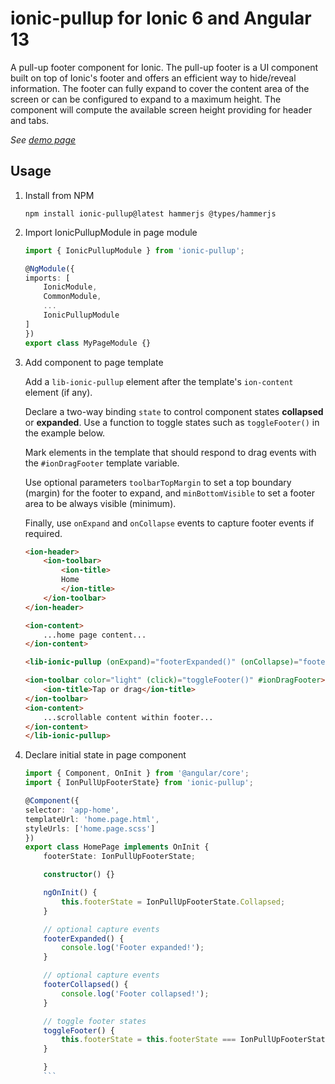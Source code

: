 # ionic-pullup for Ionic 6 and Angular 13

A pull-up footer component for Ionic. The pull-up footer is a UI component built on top of Ionic's footer and offers an efficient way to hide/reveal information. The footer can fully expand to cover the content area of the screen or can be configured to expand to a maximum height. 
The component will compute the available screen height providing for header and tabs.

*See [demo page](http://arielfaur.github.io/ionic-pullup)*

## Usage

1. Install from NPM

    ```
    npm install ionic-pullup@latest hammerjs @types/hammerjs
    ```

2. Import IonicPullupModule in page module 

    ```typescript
    import { IonicPullupModule } from 'ionic-pullup';

    @NgModule({
    imports: [
        IonicModule,
        CommonModule,
        ...
        IonicPullupModule
    ]
    })
    export class MyPageModule {}
    ```

3. Add component to page template
    
    Add a `lib-ionic-pullup` element after the template's `ion-content` element (if any).

    Declare a two-way binding `state` to control component states **collapsed** or **expanded**.
    Use a function to toggle states such as `toggleFooter()` in the example below.

    Mark elements in the template that should respond to drag events with the `#ionDragFooter` template variable.

    Use optional parameters `toolbarTopMargin` to set a top boundary (margin) for the footer to expand, and `minBottomVisible` to set a footer area to be always visible (minimum).

    Finally, use `onExpand` and `onCollapse` events to capture footer events if required.

    ```html
    <ion-header>
        <ion-toolbar>
            <ion-title>
            Home
            </ion-title>
        </ion-toolbar>
    </ion-header>
    
    <ion-content>
        ...home page content...
    </ion-content>

    <lib-ionic-pullup (onExpand)="footerExpanded()" (onCollapse)="footerCollapsed()" [(state)]="footerState" [toolbarTopMargin]="100" [minBottomVisible]="200">

    <ion-toolbar color="light" (click)="toggleFooter()" #ionDragFooter>
        <ion-title>Tap or drag</ion-title>
    </ion-toolbar>
    <ion-content>        
        ...scrollable content within footer...
    </ion-content>
    </lib-ionic-pullup>
    ```


4. Declare initial state in page component

    
    ```typescript
    import { Component, OnInit } from '@angular/core';
    import { IonPullUpFooterState} from 'ionic-pullup';

    @Component({
    selector: 'app-home',
    templateUrl: 'home.page.html',
    styleUrls: ['home.page.scss']
    })
    export class HomePage implements OnInit {
        footerState: IonPullUpFooterState;

        constructor() {}

        ngOnInit() {
            this.footerState = IonPullUpFooterState.Collapsed;
        }

        // optional capture events
        footerExpanded() {
            console.log('Footer expanded!');
        }

        // optional capture events
        footerCollapsed() {
            console.log('Footer collapsed!');
        }

        // toggle footer states
        toggleFooter() {
            this.footerState = this.footerState === IonPullUpFooterState.Collapsed ? IonPullUpFooterState.Expanded : IonPullUpFooterState.Collapsed;
        }

        }
        ```
    


